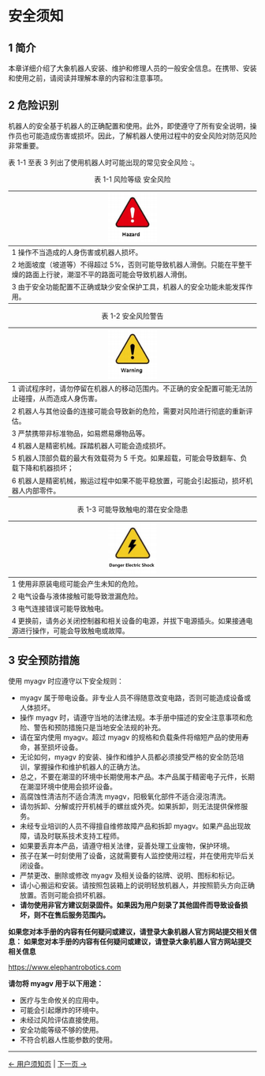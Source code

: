 # 安全须知

## 1 简介

本章详细介绍了大象机器人安装、维护和修理人员的一般安全信息。在携带、安装和使用之前，请阅读并理解本章的内容和注意事项。

## 2 危险识别

机器人的安全基于机器人的正确配置和使用。此外，即使遵守了所有安全说明，操作员也可能造成伤害或损坏。因此，了解机器人使用过程中的安全风险对防范风险非常重要。

表 1-1 至表 3 列出了使用机器人时可能出现的常见安全风险 ∶。

<center>表 1-1 风险等级 安全风险</center>

| <div align=center><img src="../resources/3-UserNotes/3.1/danger.png" alt="img-1" width="100" height=“auto” />             |
| :------------------------------------------------------------------------------------------------------------------------ |
| 1 操作不当造成的人身伤害或机器人损坏。                                                                                    |
| 2 地面坡度（坡道等）不得超过 5%，否则可能导致机器人滑倒。只能在平整干燥的路面上行驶，潮湿不平的路面可能会导致机器人滑倒。 |
| 3 由于安全功能配置不正确或缺少安全保护工具，机器人的安全功能未能发挥作用。                                                |

<center>表 1-2 安全风险警告</center>

| <div align=center><img src="../resources/3-UserNotes/3.1/warning.png" alt="img-1" width="100" height=“auto” /> |
| :------------------------------------------------------------------------------------------------------------- |
| 1 调试程序时，请勿停留在机器人的移动范围内。不正确的安全配置可能无法防止碰撞，从而造成人身伤害。               |
| 2 机器人与其他设备的连接可能会导致新的危险，需要对风险进行彻底的重新评估。                                     |
| 3 严禁携带非标准物品，如易燃易爆物品等。                                                                       |
| 4 机器人是精密机械。踩踏机器人可能会造成损坏。                                                                 |
| 5 机器人顶部负载的最大有效载荷为 5 千克。如果超载，可能会导致翻车、负载下降和机器损坏；                        |
| 6 机器人是精密机械，搬运过程中如果不能平稳放置，可能会引起振动，损坏机器人内部零件。                           |

<center>表 1-3 可能导致触电的潜在安全隐患</center>

| <div align=center><img src="../resources/3-UserNotes/3.1/careful.png" alt="img-1" width="100" height=“auto” /> |
| :------------------------------------------------------------------------------------------------------------- |
| 1 使用非原装电缆可能会产生未知的危险。                                                                         |
| 2 电气设备与液体接触可能导致泄漏危险。                                                                         |
| 3 电气连接错误可能导致触电。                                                                                   |
| 4 更换前，请务必关闭控制器和相关设备的电源，并拔下电源插头。如果接通电源进行操作，可能会导致触电或故障。       |

## 3 安全预防措施

使用 myagv 时应遵守以下安全规则：

- myagv 属于带电设备。非专业人员不得随意改变电路，否则可能造成设备或人体损坏。
- 操作 myagv 时，请遵守当地的法律法规。本手册中描述的安全注意事项和危险、警告和预防措施只是当地安全法规的补充。
- 请在室内使用 myagv。超过 myagv 的规格和负载条件将缩短产品的使用寿命，甚至损坏设备。
- 无论如何，myagv 的安装、操作和维护人员都必须接受严格的安全防范培训，掌握操作和维护机器人的正确方法。
- 总之，不要在潮湿的环境中长期使用本产品。本产品属于精密电子元件，长期在潮湿环境中使用会损坏设备。
- 高腐蚀性清洁剂不适合清洗 myagv，阳极氧化部件不适合浸泡清洗。
- 请勿拆卸、分解或拧开机械手的螺丝或外壳。如果拆卸，则无法提供保修服务。
- 未经专业培训的人员不得擅自维修故障产品和拆卸 myagv。如果产品出现故障，请及时联系技术支持工程师。
- 如果要丢弃本产品，请遵守相关法律，妥善处理工业废物，保护环境。
- 孩子在某一时刻使用了设备，这就需要有人监控使用过程，并在使用完毕后关闭设备。
- 严禁更改、删除或修改 myagv 及相关设备的铭牌、说明、图标和标记。
- 请小心搬运和安装。请按照包装箱上的说明轻放机器人，并按照箭头方向正确放置。否则可能会损坏机器。
- **请勿使用非官方建议刻录固件。如果因为用户刻录了其他固件而导致设备损坏，则不在售后服务范围内。**

**如果您对本手册的内容有任何疑问或建议，请登录大象机器人官方网站提交相关信息： 如果您对本手册的内容有任何疑问或建议，请登录大象机器人官方网站提交相关信息**

https://www.elephantrobotics.com

**请勿将 myagv 用于以下用途：**

- 医疗与生命攸关的应用中。 
- 可能会引起爆炸的环境中。 
- 未经过风险评估直接使用。 
- 安全功能等级不够的使用。 
- 不符合机器人性能参数的使用。


---

[← 用户须知页](README.md#chapter-summary) | [下一页 →](3.2-TransportandStorage.md)
